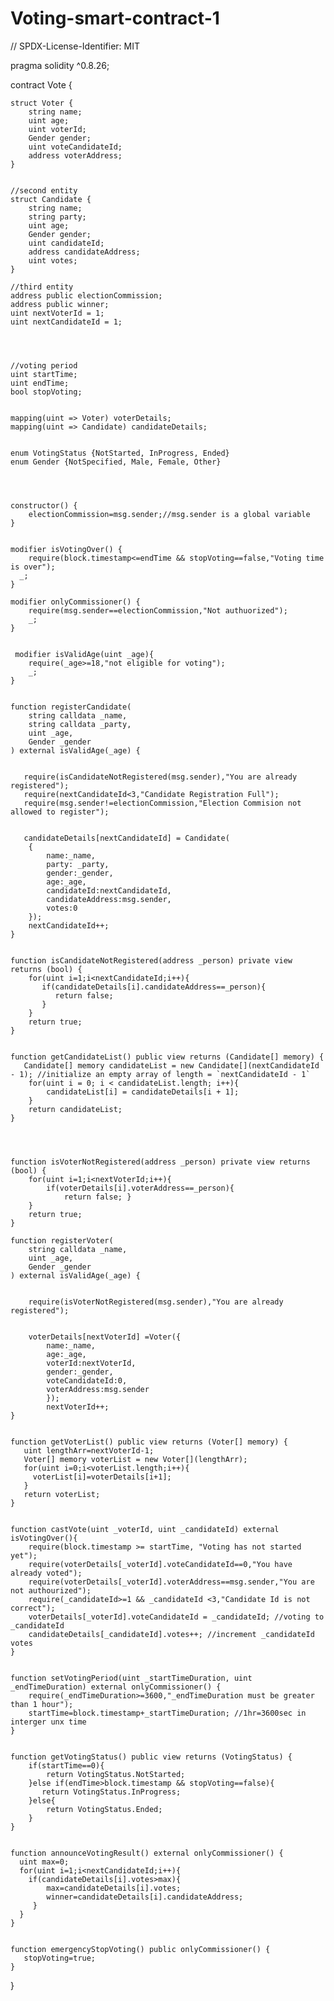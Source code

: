 # Voting-smart-contract-1

// SPDX-License-Identifier: MIT




pragma solidity ^0.8.26;




contract Vote {




    
    struct Voter {
        string name;
        uint age;
        uint voterId;
        Gender gender;
        uint voteCandidateId; 
        address voterAddress; 
    }


    //second entity
    struct Candidate {
        string name;
        string party;
        uint age;
        Gender gender;
        uint candidateId;
        address candidateAddress;
        uint votes; 
    }
   
    //third entity
    address public electionCommission;
    address public winner;
    uint nextVoterId = 1;
    uint nextCandidateId = 1;




    //voting period
    uint startTime;
    uint endTime;
    bool stopVoting;


    mapping(uint => Voter) voterDetails;
    mapping(uint => Candidate) candidateDetails;


    enum VotingStatus {NotStarted, InProgress, Ended}
    enum Gender {NotSpecified, Male, Female, Other}




    constructor() {
        electionCommission=msg.sender;//msg.sender is a global variable
    }


    modifier isVotingOver() {
        require(block.timestamp<=endTime && stopVoting==false,"Voting time is over");
      _;
    }
   
    modifier onlyCommissioner() {
        require(msg.sender==electionCommission,"Not authuorized");
        _;
    }


     modifier isValidAge(uint _age){
        require(_age>=18,"not eligible for voting");  
        _;
    }


    function registerCandidate(
        string calldata _name,
        string calldata _party,
        uint _age,
        Gender _gender
    ) external isValidAge(_age) {


       require(isCandidateNotRegistered(msg.sender),"You are already registered");
       require(nextCandidateId<3,"Candidate Registration Full");
       require(msg.sender!=electionCommission,"Election Commision not allowed to register");


       candidateDetails[nextCandidateId] = Candidate(
        {
            name:_name,
            party: _party,
            gender:_gender,
            age:_age,
            candidateId:nextCandidateId,
            candidateAddress:msg.sender,
            votes:0
        });
        nextCandidateId++;
    }


    function isCandidateNotRegistered(address _person) private view returns (bool) {
        for(uint i=1;i<nextCandidateId;i++){
           if(candidateDetails[i].candidateAddress==_person){
              return false;
           }
        }
        return true;
    }


    function getCandidateList() public view returns (Candidate[] memory) {
       Candidate[] memory candidateList = new Candidate[](nextCandidateId - 1); //initialize an empty array of length = `nextCandidateId - 1`
        for(uint i = 0; i < candidateList.length; i++){
            candidateList[i] = candidateDetails[i + 1];
        }
        return candidateList;
    }




    function isVoterNotRegistered(address _person) private view returns (bool) {
        for(uint i=1;i<nextVoterId;i++){
            if(voterDetails[i].voterAddress==_person){
                return false; }
        }
        return true;
    }
   
    function registerVoter(
        string calldata _name,
        uint _age,
        Gender _gender
    ) external isValidAge(_age) {


        require(isVoterNotRegistered(msg.sender),"You are already registered");


        voterDetails[nextVoterId] =Voter({
            name:_name,
            age:_age,
            voterId:nextVoterId,
            gender:_gender,
            voteCandidateId:0,
            voterAddress:msg.sender
            });
            nextVoterId++;
    }


    function getVoterList() public view returns (Voter[] memory) {
       uint lengthArr=nextVoterId-1;
       Voter[] memory voterList = new Voter[](lengthArr);
       for(uint i=0;i<voterList.length;i++){
         voterList[i]=voterDetails[i+1];
       }
       return voterList;
    }


    function castVote(uint _voterId, uint _candidateId) external isVotingOver(){
        require(block.timestamp >= startTime, "Voting has not started yet");
        require(voterDetails[_voterId].voteCandidateId==0,"You have already voted");
        require(voterDetails[_voterId].voterAddress==msg.sender,"You are not authourized");
        require(_candidateId>=1 && _candidateId <3,"Candidate Id is not correct");
        voterDetails[_voterId].voteCandidateId = _candidateId; //voting to _candidateId
        candidateDetails[_candidateId].votes++; //increment _candidateId votes
    }


    function setVotingPeriod(uint _startTimeDuration, uint _endTimeDuration) external onlyCommissioner() {
        require(_endTimeDuration>=3600,"_endTimeDuration must be greater than 1 hour");
        startTime=block.timestamp+_startTimeDuration; //1hr=3600sec in interger unx time
    }


    function getVotingStatus() public view returns (VotingStatus) {
        if(startTime==0){
            return VotingStatus.NotStarted;
        }else if(endTime>block.timestamp && stopVoting==false){
           return VotingStatus.InProgress;
        }else{
            return VotingStatus.Ended;
        }
    }


    function announceVotingResult() external onlyCommissioner() {
      uint max=0;
      for(uint i=1;i<nextCandidateId;i++){
        if(candidateDetails[i].votes>max){
            max=candidateDetails[i].votes;
            winner=candidateDetails[i].candidateAddress;
         }
      }
    }


    function emergencyStopVoting() public onlyCommissioner() {
       stopVoting=true;
    }
}
